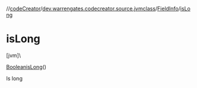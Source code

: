 //[codeCreator](../../../index.md)/[dev.warrengates.codecreator.source.jvmclass](../index.md)/[FieldInfo](index.md)/[isLong](is-long.md)

# isLong

[jvm]\

[Boolean](https://docs.oracle.com/javase/8/docs/api/java/lang/Boolean.html)[isLong](is-long.md)()

Is long
